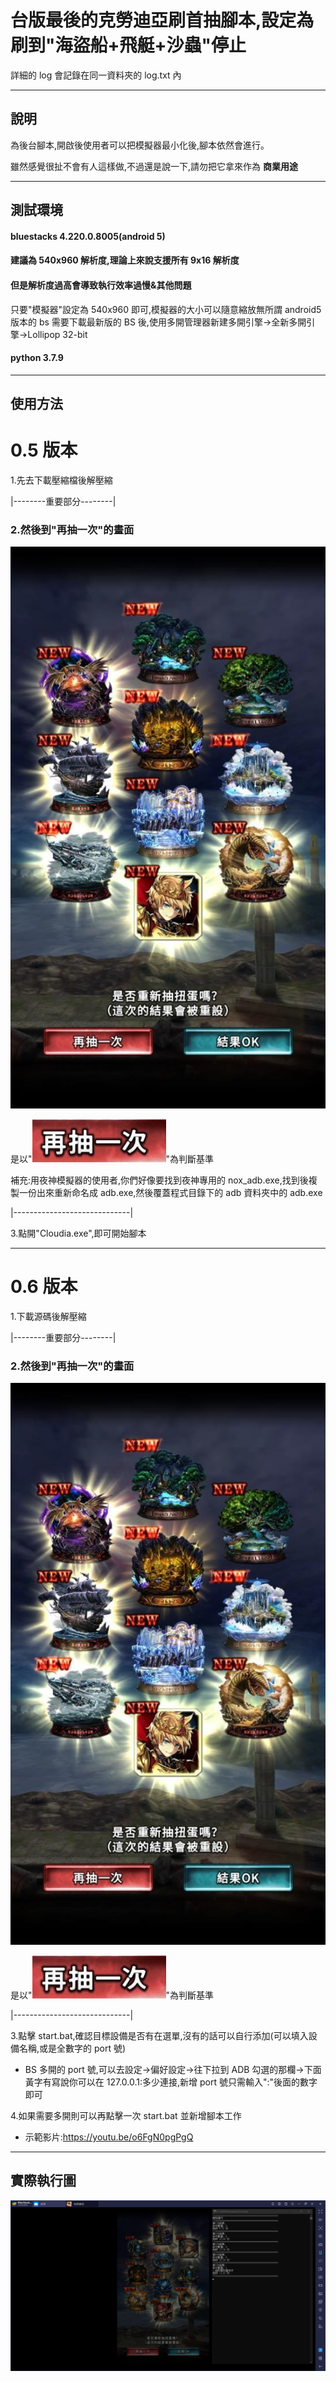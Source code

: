 # 台版最後的克勞迪亞刷首抽腳本,設定為刷到"海盜船+飛艇+沙蟲"停止

詳細的 log 會記錄在同一資料夾的 log.txt 內

---

## 說明

為後台腳本,開啟後使用者可以把模擬器最小化後,腳本依然會進行。

雖然感覺很扯不會有人這樣做,不過還是說一下,請勿把它拿來作為 **商業用途**

---

## 測試環境

#### bluestacks 4.220.0.8005(android 5)

#### 建議為 540x960 解析度,理論上來說支援所有 9x16 解析度

#### 但是解析度過高會導致執行效率過慢&其他問題

只要"模擬器"設定為 540x960 即可,模擬器的大小可以隨意縮放無所謂
android5 版本的 bs 需要下載最新版的 BS 後,使用多開管理器新建多開引擎->全新多開引擎->Lollipop 32-bit

#### python 3.7.9

---

## 使用方法

# 0.5 版本

1.先去下載壓縮檔後解壓縮

|--------重要部分--------|

### 2.然後到"再抽一次"的畫面

![](https://github.com/Zhen-Bo/Cloudia/blob/master/example_image/example.jpg)

是以"![](https://github.com/Zhen-Bo/Cloudia/blob/master/example_image/again.jpg)"為判斷基準

補充:用夜神模擬器的使用者,你們好像要找到夜神專用的 nox_adb.exe,找到後複製一份出來重新命名成 adb.exe,然後覆蓋程式目錄下的 adb 資料夾中的 adb.exe

|-----------------------------|

3.點開"Cloudia.exe",即可開始腳本

---

# 0.6 版本

1.下載源碼後解壓縮

|--------重要部分--------|

### 2.然後到"再抽一次"的畫面

![](https://github.com/Zhen-Bo/Cloudia/blob/master/example_image/example.jpg)

是以"![](https://github.com/Zhen-Bo/Cloudia/blob/master/example_image/again.jpg)"為判斷基準

|-----------------------------|

3.點擊 start.bat,確認目標設備是否有在選單,沒有的話可以自行添加(可以填入設備名稱,或是全數字的 port 號)

- BS 多開的 port 號,可以去設定->偏好設定->往下拉到 ADB 勾選的那欄->下面黃字有寫說你可以在 127.0.0.1:多少連接,新增 port 號只需輸入":"後面的數字即可

4.如果需要多開則可以再點擊一次 start.bat 並新增腳本工作

- 示範影片:https://youtu.be/o6FgN0pgPgQ

---

## 實際執行圖

![](https://github.com/Zhen-Bo/Cloudia/blob/master/example_image/example2.png)
